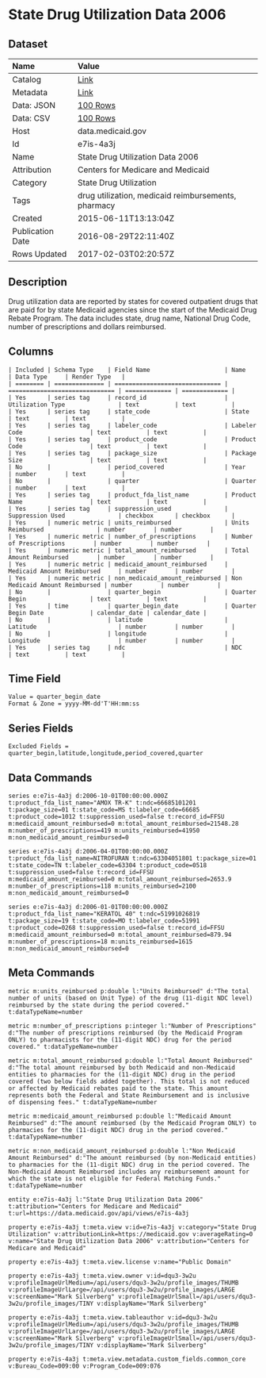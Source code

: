 # State Drug Utilization Data 2006

## Dataset

| Name | Value |
| :--- | :---- |
| Catalog | [Link](https://catalog.data.gov/dataset/state-drug-utilization-data-2006) |
| Metadata | [Link](https://data.medicaid.gov/api/views/e7is-4a3j) |
| Data: JSON | [100 Rows](https://data.medicaid.gov/api/views/e7is-4a3j/rows.json?max_rows=100) |
| Data: CSV | [100 Rows](https://data.medicaid.gov/api/views/e7is-4a3j/rows.csv?max_rows=100) |
| Host | data.medicaid.gov |
| Id | e7is-4a3j |
| Name | State Drug Utilization Data 2006 |
| Attribution | Centers for Medicare and Medicaid |
| Category | State Drug Utilization |
| Tags | drug utilization, medicaid reimbursements, pharmacy |
| Created | 2015-06-11T13:13:04Z |
| Publication Date | 2016-08-29T22:11:40Z |
| Rows Updated | 2017-02-03T02:20:57Z |

## Description

Drug utilization data are reported by states for covered outpatient drugs that are paid for by state Medicaid agencies since the start of the Medicaid Drug Rebate Program. The data includes state, drug name, National Drug Code, number of prescriptions and dollars reimbursed.

## Columns

```ls
| Included | Schema Type    | Field Name                     | Name                           | Data Type     | Render Type   |
| ======== | ============== | ============================== | ============================== | ============= | ============= |
| Yes      | series tag     | record_id                      | Utilization Type               | text          | text          |
| Yes      | series tag     | state_code                     | State                          | text          | text          |
| Yes      | series tag     | labeler_code                   | Labeler Code                   | text          | text          |
| Yes      | series tag     | product_code                   | Product Code                   | text          | text          |
| Yes      | series tag     | package_size                   | Package Size                   | text          | text          |
| No       |                | period_covered                 | Year                           | number        | text          |
| No       |                | quarter                        | Quarter                        | number        | text          |
| Yes      | series tag     | product_fda_list_name          | Product Name                   | text          | text          |
| Yes      | series tag     | suppression_used               | Suppression Used               | checkbox      | checkbox      |
| Yes      | numeric metric | units_reimbursed               | Units Reimbursed               | number        | number        |
| Yes      | numeric metric | number_of_prescriptions        | Number of Prescriptions        | number        | number        |
| Yes      | numeric metric | total_amount_reimbursed        | Total Amount Reimbursed        | number        | number        |
| Yes      | numeric metric | medicaid_amount_reimbursed     | Medicaid Amount Reimbursed     | number        | number        |
| Yes      | numeric metric | non_medicaid_amount_reimbursed | Non Medicaid Amount Reimbursed | number        | number        |
| No       |                | quarter_begin                  | Quarter Begin                  | text          | text          |
| Yes      | time           | quarter_begin_date             | Quarter Begin Date             | calendar_date | calendar_date |
| No       |                | latitude                       | Latitude                       | number        | number        |
| No       |                | longitude                      | Longitude                      | number        | number        |
| Yes      | series tag     | ndc                            | NDC                            | text          | text          |
```

## Time Field

```ls
Value = quarter_begin_date
Format & Zone = yyyy-MM-dd'T'HH:mm:ss
```

## Series Fields

```ls
Excluded Fields = quarter_begin,latitude,longitude,period_covered,quarter
```

## Data Commands

```ls
series e:e7is-4a3j d:2006-10-01T00:00:00.000Z t:product_fda_list_name="AMOX TR-K" t:ndc=66685101201 t:package_size=01 t:state_code=MS t:labeler_code=66685 t:product_code=1012 t:suppression_used=false t:record_id=FFSU m:medicaid_amount_reimbursed=0 m:total_amount_reimbursed=21548.28 m:number_of_prescriptions=419 m:units_reimbursed=41950 m:non_medicaid_amount_reimbursed=0

series e:e7is-4a3j d:2006-04-01T00:00:00.000Z t:product_fda_list_name=NITROFURAN t:ndc=63304051801 t:package_size=01 t:state_code=TN t:labeler_code=63304 t:product_code=0518 t:suppression_used=false t:record_id=FFSU m:medicaid_amount_reimbursed=0 m:total_amount_reimbursed=2653.9 m:number_of_prescriptions=118 m:units_reimbursed=2100 m:non_medicaid_amount_reimbursed=0

series e:e7is-4a3j d:2006-01-01T00:00:00.000Z t:product_fda_list_name="KERATOL 40" t:ndc=51991026819 t:package_size=19 t:state_code=MO t:labeler_code=51991 t:product_code=0268 t:suppression_used=false t:record_id=FFSU m:medicaid_amount_reimbursed=0 m:total_amount_reimbursed=879.94 m:number_of_prescriptions=18 m:units_reimbursed=1615 m:non_medicaid_amount_reimbursed=0
```

## Meta Commands

```ls
metric m:units_reimbursed p:double l:"Units Reimbursed" d:"The total number of units (based on Unit Type) of the drug (11-digit NDC level) reimbursed by the state during the period covered." t:dataTypeName=number

metric m:number_of_prescriptions p:integer l:"Number of Prescriptions" d:"The number of prescriptions reimbursed (by the Medicaid Program ONLY) to pharmacists for the (11-digit NDC) drug for the period covered." t:dataTypeName=number

metric m:total_amount_reimbursed p:double l:"Total Amount Reimbursed" d:"The total amount reimbursed by both Medicaid and non-Medicaid entities to pharmacies for the (11-digit NDC) drug in the period covered (two below fields added together). This total is not reduced or affected by Medicaid rebates paid to the state. This amount represents both the Federal and State Reimbursement and is inclusive of dispensing fees." t:dataTypeName=number

metric m:medicaid_amount_reimbursed p:double l:"Medicaid Amount Reimbursed" d:"The amount reimbursed (by the Medicaid Program ONLY) to pharmacies for the (11-digit NDC) drug in the period covered." t:dataTypeName=number

metric m:non_medicaid_amount_reimbursed p:double l:"Non Medicaid Amount Reimbursed" d:"The amount reimbursed (by non-Medicaid entities) to pharmacies for the (11-digit NDC) drug in the period covered. The Non-Medicaid Amount Reimbursed includes any reimbursement amount for which the state is not eligible for Federal Matching Funds." t:dataTypeName=number

entity e:e7is-4a3j l:"State Drug Utilization Data 2006" t:attribution="Centers for Medicare and Medicaid" t:url=https://data.medicaid.gov/api/views/e7is-4a3j

property e:e7is-4a3j t:meta.view v:id=e7is-4a3j v:category="State Drug Utilization" v:attributionLink=https://medicaid.gov v:averageRating=0 v:name="State Drug Utilization Data 2006" v:attribution="Centers for Medicare and Medicaid"

property e:e7is-4a3j t:meta.view.license v:name="Public Domain"

property e:e7is-4a3j t:meta.view.owner v:id=dqu3-3w2u v:profileImageUrlMedium=/api/users/dqu3-3w2u/profile_images/THUMB v:profileImageUrlLarge=/api/users/dqu3-3w2u/profile_images/LARGE v:screenName="Mark Silverberg" v:profileImageUrlSmall=/api/users/dqu3-3w2u/profile_images/TINY v:displayName="Mark Silverberg"

property e:e7is-4a3j t:meta.view.tableauthor v:id=dqu3-3w2u v:profileImageUrlMedium=/api/users/dqu3-3w2u/profile_images/THUMB v:profileImageUrlLarge=/api/users/dqu3-3w2u/profile_images/LARGE v:screenName="Mark Silverberg" v:profileImageUrlSmall=/api/users/dqu3-3w2u/profile_images/TINY v:displayName="Mark Silverberg"

property e:e7is-4a3j t:meta.view.metadata.custom_fields.common_core v:Bureau_Code=009:00 v:Program_Code=009:076
```